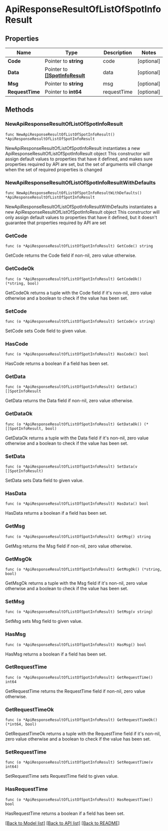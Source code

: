 # ApiResponseResultOfListOfSpotInfoResult

## Properties

Name | Type | Description | Notes
------------ | ------------- | ------------- | -------------
**Code** | Pointer to **string** | code | [optional] 
**Data** | Pointer to [**[]SpotInfoResult**](SpotInfoResult.md) | data | [optional] 
**Msg** | Pointer to **string** | msg | [optional] 
**RequestTime** | Pointer to **int64** | requestTime | [optional] 

## Methods

### NewApiResponseResultOfListOfSpotInfoResult

`func NewApiResponseResultOfListOfSpotInfoResult() *ApiResponseResultOfListOfSpotInfoResult`

NewApiResponseResultOfListOfSpotInfoResult instantiates a new ApiResponseResultOfListOfSpotInfoResult object
This constructor will assign default values to properties that have it defined,
and makes sure properties required by API are set, but the set of arguments
will change when the set of required properties is changed

### NewApiResponseResultOfListOfSpotInfoResultWithDefaults

`func NewApiResponseResultOfListOfSpotInfoResultWithDefaults() *ApiResponseResultOfListOfSpotInfoResult`

NewApiResponseResultOfListOfSpotInfoResultWithDefaults instantiates a new ApiResponseResultOfListOfSpotInfoResult object
This constructor will only assign default values to properties that have it defined,
but it doesn't guarantee that properties required by API are set

### GetCode

`func (o *ApiResponseResultOfListOfSpotInfoResult) GetCode() string`

GetCode returns the Code field if non-nil, zero value otherwise.

### GetCodeOk

`func (o *ApiResponseResultOfListOfSpotInfoResult) GetCodeOk() (*string, bool)`

GetCodeOk returns a tuple with the Code field if it's non-nil, zero value otherwise
and a boolean to check if the value has been set.

### SetCode

`func (o *ApiResponseResultOfListOfSpotInfoResult) SetCode(v string)`

SetCode sets Code field to given value.

### HasCode

`func (o *ApiResponseResultOfListOfSpotInfoResult) HasCode() bool`

HasCode returns a boolean if a field has been set.

### GetData

`func (o *ApiResponseResultOfListOfSpotInfoResult) GetData() []SpotInfoResult`

GetData returns the Data field if non-nil, zero value otherwise.

### GetDataOk

`func (o *ApiResponseResultOfListOfSpotInfoResult) GetDataOk() (*[]SpotInfoResult, bool)`

GetDataOk returns a tuple with the Data field if it's non-nil, zero value otherwise
and a boolean to check if the value has been set.

### SetData

`func (o *ApiResponseResultOfListOfSpotInfoResult) SetData(v []SpotInfoResult)`

SetData sets Data field to given value.

### HasData

`func (o *ApiResponseResultOfListOfSpotInfoResult) HasData() bool`

HasData returns a boolean if a field has been set.

### GetMsg

`func (o *ApiResponseResultOfListOfSpotInfoResult) GetMsg() string`

GetMsg returns the Msg field if non-nil, zero value otherwise.

### GetMsgOk

`func (o *ApiResponseResultOfListOfSpotInfoResult) GetMsgOk() (*string, bool)`

GetMsgOk returns a tuple with the Msg field if it's non-nil, zero value otherwise
and a boolean to check if the value has been set.

### SetMsg

`func (o *ApiResponseResultOfListOfSpotInfoResult) SetMsg(v string)`

SetMsg sets Msg field to given value.

### HasMsg

`func (o *ApiResponseResultOfListOfSpotInfoResult) HasMsg() bool`

HasMsg returns a boolean if a field has been set.

### GetRequestTime

`func (o *ApiResponseResultOfListOfSpotInfoResult) GetRequestTime() int64`

GetRequestTime returns the RequestTime field if non-nil, zero value otherwise.

### GetRequestTimeOk

`func (o *ApiResponseResultOfListOfSpotInfoResult) GetRequestTimeOk() (*int64, bool)`

GetRequestTimeOk returns a tuple with the RequestTime field if it's non-nil, zero value otherwise
and a boolean to check if the value has been set.

### SetRequestTime

`func (o *ApiResponseResultOfListOfSpotInfoResult) SetRequestTime(v int64)`

SetRequestTime sets RequestTime field to given value.

### HasRequestTime

`func (o *ApiResponseResultOfListOfSpotInfoResult) HasRequestTime() bool`

HasRequestTime returns a boolean if a field has been set.


[[Back to Model list]](../README.md#documentation-for-models) [[Back to API list]](../README.md#documentation-for-api-endpoints) [[Back to README]](../README.md)


